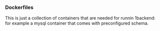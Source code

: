 ### Dockerfiles

This is just a collection of containers that are needed for runnin 1backend: for example a mysql container that comes with preconfigured schema.
